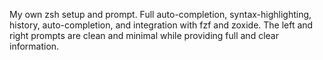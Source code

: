 My own zsh setup and prompt.
Full auto-completion, syntax-highlighting, history, auto-completion, and integration with fzf and zoxide.
The left and right prompts are clean and minimal while providing full and clear information.

